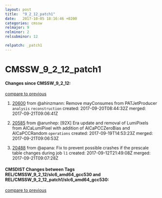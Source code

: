 ```yaml
---
layout: post
title:  "9_2_12_patch1"
date:   2017-10-05 18:16:46 +0200
categories: cmssw
relmajor: 9
relminor: 2
relsubminor: 12

relpatch: _patch1
---
```


# CMSSW_9_2_12_patch1
#### Changes since CMSSW_9_2_12:
[compare to previous](https://github.com/cms-sw/cmssw/compare/CMSSW_9_2_12...CMSSW_9_2_12_patch1)



1. [20600](http://github.com/cms-sw/cmssw/pull/20600)  from @ahinzmann: Remove mayConsumes from PATJetProducer `analysis`  `reconstruction`  created: 2017-09-20T08:44:32Z merged: 2017-09-21T09:06:41Z

1. [20585](http://github.com/cms-sw/cmssw/pull/20585)  from @arunhep: [92X] Era update and removal of LumiPixels from AlCaLumiPixel with addition of AlCaPCCZeroBias and AlCaPCCRandom `operations`  created: 2017-09-19T14:53:23Z merged: 2017-09-21T09:06:53Z

1. [20488](http://github.com/cms-sw/cmssw/pull/20488)  from @apana: Fix to prevent possible crashes if the prescale table changes during job `l1`  created: 2017-09-12T21:49:08Z merged: 2017-09-21T09:07:28Z

#### CMSDIST Changes between Tags REL/CMSSW_9_2_12/slc6_amd64_gcc530 and REL/CMSSW_9_2_12_patch1/slc6_amd64_gcc530:
[compare to previous](https://github.com/cms-sw/cmsdist/compare/REL/CMSSW_9_2_12/slc6_amd64_gcc530...REL/CMSSW_9_2_12_patch1/slc6_amd64_gcc530)


